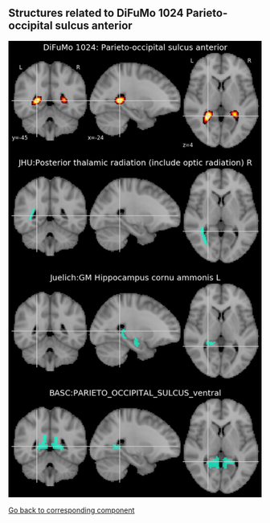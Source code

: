 


## Structures related to DiFuMo 1024 Parieto-occipital sulcus anterior

![565](565.jpg "Structures related to DiFuMo 1024 Parieto-occipital sulcus anterior")

[Go back to corresponding component](https://parietal-inria.github.io/DiFuMo/1024/html/565.html)